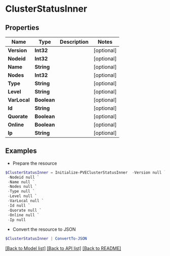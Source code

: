 # ClusterStatusInner
## Properties

Name | Type | Description | Notes
------------ | ------------- | ------------- | -------------
**Version** | **Int32** |  | [optional] 
**Nodeid** | **Int32** |  | [optional] 
**Name** | **String** |  | [optional] 
**Nodes** | **Int32** |  | [optional] 
**Type** | **String** |  | [optional] 
**Level** | **String** |  | [optional] 
**VarLocal** | **Boolean** |  | [optional] 
**Id** | **String** |  | [optional] 
**Quorate** | **Boolean** |  | [optional] 
**Online** | **Boolean** |  | [optional] 
**Ip** | **String** |  | [optional] 

## Examples

- Prepare the resource
```powershell
$ClusterStatusInner = Initialize-PVEClusterStatusInner  -Version null `
 -Nodeid null `
 -Name null `
 -Nodes null `
 -Type null `
 -Level null `
 -VarLocal null `
 -Id null `
 -Quorate null `
 -Online null `
 -Ip null
```

- Convert the resource to JSON
```powershell
$ClusterStatusInner | ConvertTo-JSON
```

[[Back to Model list]](../README.md#documentation-for-models) [[Back to API list]](../README.md#documentation-for-api-endpoints) [[Back to README]](../README.md)

